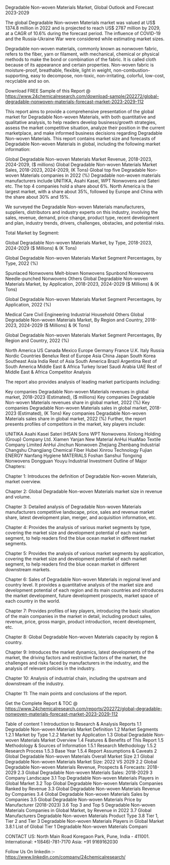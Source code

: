 Degradable Non-woven Materials Market, Global Outlook and Forecast 2023-2029

The global Degradable Non-woven Materials market was valued at US$ 1374.8 million in 2022 and is projected to reach US$ 2787 million by 2029, at a CAGR of 10.6% during the forecast period. The influence of COVID-19 and the Russia-Ukraine War were considered while estimating market sizes.

Degradable non-woven materials, commonly known as nonwoven fabric, refers to the fiber, yarn or filament, with mechanical, chemical or physical methods to make the bond or combination of the fabric. It is called cloth because of its appearance and certain properties. Non-woven fabric is moisture-proof, breathable, flexible, light in weight, non-combustion-supporting, easy to decompose, non-toxic, non-irritating, colorful, low-cost, recyclable and so on.

Download FREE Sample of this Report @ https://www.24chemicalresearch.com/download-sample/202272/global-degradable-nonwoven-materials-forecast-market-2023-2029-112

This report aims to provide a comprehensive presentation of the global market for Degradable Non-woven Materials, with both quantitative and qualitative analysis, to help readers develop business/growth strategies, assess the market competitive situation, analyze their position in the current marketplace, and make informed business decisions regarding Degradable Non-woven Materials. This report contains market size and forecasts of Degradable Non-woven Materials in global, including the following market information:

Global Degradable Non-woven Materials Market Revenue, 2018-2023, 2024-2029, ($ millions)
Global Degradable Non-woven Materials Market Sales, 2018-2023, 2024-2029, (K Tons)
Global top five Degradable Non-woven Materials companies in 2022 (%)
Degradable non-woven materials manufacturers include UNITIKA, Asahi Kasei, WPT Nonwovens and Sateri etc. The top 4 companies hold a share about 6%. North America is the largest market, with a share about 35%, followed by Europe and China with the share about 30% and 15%.

We surveyed the Degradable Non-woven Materials manufacturers, suppliers, distributors and industry experts on this industry, involving the sales, revenue, demand, price change, product type, recent development and plan, industry trends, drivers, challenges, obstacles, and potential risks.

Total Market by Segment:

Global Degradable Non-woven Materials Market, by Type, 2018-2023, 2024-2029 ($ Millions) & (K Tons)

Global Degradable Non-woven Materials Market Segment Percentages, by Type, 2022 (%)

Spunlaced Nonwovens
Melt-blown Nonwovens
Spunbond Nonwovens
Needle-punched Nonwovens
Others
Global Degradable Non-woven Materials Market, by Application, 2018-2023, 2024-2029 ($ Millions) & (K Tons)

Global Degradable Non-woven Materials Market Segment Percentages, by Application, 2022 (%)

Medical Care
Civil Engineering
Industrial
Household
Others
Global Degradable Non-woven Materials Market, By Region and Country, 2018-2023, 2024-2029 ($ Millions) & (K Tons)

Global Degradable Non-woven Materials Market Segment Percentages, By Region and Country, 2022 (%)

North America
US
Canada
Mexico
Europe
Germany
France
U.K.
Italy
Russia
Nordic Countries
Benelux
Rest of Europe
Asia
China
Japan
South Korea
Southeast Asia
India
Rest of Asia
South America
Brazil
Argentina
Rest of South America
Middle East & Africa
Turkey
Israel
Saudi Arabia
UAE
Rest of Middle East & Africa
Competitor Analysis

The report also provides analysis of leading market participants including:

Key companies Degradable Non-woven Materials revenues in global market, 2018-2023 (Estimated), ($ millions)
Key companies Degradable Non-woven Materials revenues share in global market, 2022 (%)
Key companies Degradable Non-woven Materials sales in global market, 2018-2023 (Estimated), (K Tons)
Key companies Degradable Non-woven Materials sales share in global market, 2022 (%)
Further, the report presents profiles of competitors in the market, key players include:

UNITIKA
Asahi Kasei
Sateri
IHSAN Sons
WPT Nonwovens
Xinlong Holding (Group) Company Ltd.
Xiamen Yanjan New Material
AnHui HuaMao Textile Company Limited
AnHui Jinchun Nonwoven
Zhejiang Zhenbang Industrial
Changshu Changjiang Chemical Fiber
Hubei Xinrou Technology
Fujian ENERGY Nanfang Hygiene MATERIALS
Foshan Sanshui Tongxing Nonwovens
Dongguan Youyu Industrial Investment
Outline of Major Chapters:

Chapter 1: Introduces the definition of Degradable Non-woven Materials, market overview.

Chapter 2: Global Degradable Non-woven Materials market size in revenue and volume.

Chapter 3: Detailed analysis of Degradable Non-woven Materials manufacturers competitive landscape, price, sales and revenue market share, latest development plan, merger, and acquisition information, etc.

Chapter 4: Provides the analysis of various market segments by type, covering the market size and development potential of each market segment, to help readers find the blue ocean market in different market segments.

Chapter 5: Provides the analysis of various market segments by application, covering the market size and development potential of each market segment, to help readers find the blue ocean market in different downstream markets.

Chapter 6: Sales of Degradable Non-woven Materials in regional level and country level. It provides a quantitative analysis of the market size and development potential of each region and its main countries and introduces the market development, future development prospects, market space of each country in the world.

Chapter 7: Provides profiles of key players, introducing the basic situation of the main companies in the market in detail, including product sales, revenue, price, gross margin, product introduction, recent development, etc.

Chapter 8: Global Degradable Non-woven Materials capacity by region & country.

Chapter 9: Introduces the market dynamics, latest developments of the market, the driving factors and restrictive factors of the market, the challenges and risks faced by manufacturers in the industry, and the analysis of relevant policies in the industry.

Chapter 10: Analysis of industrial chain, including the upstream and downstream of the industry.

Chapter 11: The main points and conclusions of the report.

Get the Complete Report & TOC @ https://www.24chemicalresearch.com/reports/202272/global-degradable-nonwoven-materials-forecast-market-2023-2029-112

Table of content
1 Introduction to Research & Analysis Reports
1.1 Degradable Non-woven Materials Market Definition
1.2 Market Segments
1.2.1 Market by Type
1.2.2 Market by Application
1.3 Global Degradable Non-woven Materials Market Overview
1.4 Features & Benefits of This Report
1.5 Methodology & Sources of Information
1.5.1 Research Methodology
1.5.2 Research Process
1.5.3 Base Year
1.5.4 Report Assumptions & Caveats
2 Global Degradable Non-woven Materials Overall Market Size
2.1 Global Degradable Non-woven Materials Market Size: 2022 VS 2029
2.2 Global Degradable Non-woven Materials Revenue, Prospects & Forecasts: 2018-2029
2.3 Global Degradable Non-woven Materials Sales: 2018-2029
3 Company Landscape
3.1 Top Degradable Non-woven Materials Players in Global Market
3.2 Top Global Degradable Non-woven Materials Companies Ranked by Revenue
3.3 Global Degradable Non-woven Materials Revenue by Companies
3.4 Global Degradable Non-woven Materials Sales by Companies
3.5 Global Degradable Non-woven Materials Price by Manufacturer (2018-2023)
3.6 Top 3 and Top 5 Degradable Non-woven Materials Companies in Global Market, by Revenue in 2022
3.7 Global Manufacturers Degradable Non-woven Materials Product Type
3.8 Tier 1, Tier 2 and Tier 3 Degradable Non-woven Materials Players in Global Market
3.8.1 List of Global Tier 1 Degradable Non-woven Materials Compani

CONTACT US:
North Main Road Koregaon Park, Pune, India - 411001.
International: +1(646)-781-7170
Asia: +91 9169162030

Follow Us On linkedin :- https://www.linkedin.com/company/24chemicalresearch/
